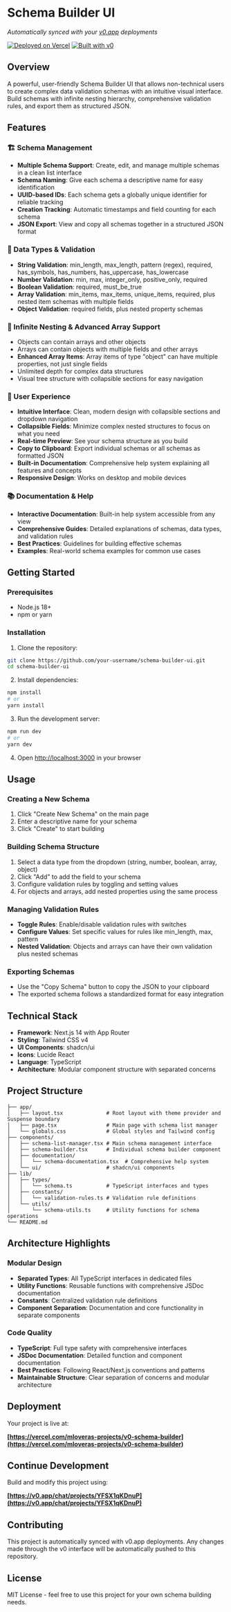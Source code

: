 # Schema Builder UI

*Automatically synced with your [v0.app](https://v0.app) deployments*

[![Deployed on Vercel](https://img.shields.io/badge/Deployed%20on-Vercel-black?style=for-the-badge&logo=vercel)](https://vercel.com/mloveras-projects/v0-schema-builder)
[![Built with v0](https://img.shields.io/badge/Built%20with-v0.app-black?style=for-the-badge)](https://v0.app/chat/projects/YFSX1qKDnuP)

## Overview

A powerful, user-friendly Schema Builder UI that allows non-technical users to create complex data validation schemas with an intuitive visual interface. Build schemas with infinite nesting hierarchy, comprehensive validation rules, and export them as structured JSON.

## Features

### 🏗️ Schema Management
- **Multiple Schema Support**: Create, edit, and manage multiple schemas in a clean list interface
- **Schema Naming**: Give each schema a descriptive name for easy identification
- **UUID-based IDs**: Each schema gets a globally unique identifier for reliable tracking
- **Creation Tracking**: Automatic timestamps and field counting for each schema
- **JSON Export**: View and copy all schemas together in a structured JSON format

### 🎯 Data Types & Validation
- **String Validation**: min_length, max_length, pattern (regex), required, has_symbols, has_numbers, has_uppercase, has_lowercase
- **Number Validation**: min, max, integer_only, positive_only, required
- **Boolean Validation**: required, must_be_true
- **Array Validation**: min_items, max_items, unique_items, required, plus nested item schemas with multiple fields
- **Object Validation**: required fields, plus nested property schemas

### 🔄 Infinite Nesting & Advanced Array Support
- Objects can contain arrays and other objects
- Arrays can contain objects with multiple fields and other arrays
- **Enhanced Array Items**: Array items of type "object" can have multiple properties, not just single fields
- Unlimited depth for complex data structures
- Visual tree structure with collapsible sections for easy navigation

### 🎨 User Experience
- **Intuitive Interface**: Clean, modern design with collapsible sections and dropdown navigation
- **Collapsible Fields**: Minimize complex nested structures to focus on what you need
- **Real-time Preview**: See your schema structure as you build
- **Copy to Clipboard**: Export individual schemas or all schemas as formatted JSON
- **Built-in Documentation**: Comprehensive help system explaining all features and concepts
- **Responsive Design**: Works on desktop and mobile devices

### 📚 Documentation & Help
- **Interactive Documentation**: Built-in help system accessible from any view
- **Comprehensive Guides**: Detailed explanations of schemas, data types, and validation rules
- **Best Practices**: Guidelines for building effective schemas
- **Examples**: Real-world schema examples for common use cases

## Getting Started

### Prerequisites
- Node.js 18+ 
- npm or yarn

### Installation

1. Clone the repository: 
```bash
git clone https://github.com/your-username/schema-builder-ui.git
cd schema-builder-ui
```

2. Install dependencies:
```bash
npm install
# or
yarn install
```

3. Run the development server:
```bash
npm run dev
# or
yarn dev
```

4. Open [http://localhost:3000](http://localhost:3000) in your browser

## Usage

### Creating a New Schema
1. Click "Create New Schema" on the main page
2. Enter a descriptive name for your schema
3. Click "Create" to start building

### Building Schema Structure
1. Select a data type from the dropdown (string, number, boolean, array, object)
2. Click "Add" to add the field to your schema
3. Configure validation rules by toggling and setting values
4. For objects and arrays, add nested properties using the same process

### Managing Validation Rules
- **Toggle Rules**: Enable/disable validation rules with switches
- **Configure Values**: Set specific values for rules like min_length, max, pattern
- **Nested Validation**: Objects and arrays can have their own validation plus nested schemas

### Exporting Schemas
- Use the "Copy Schema" button to copy the JSON to your clipboard
- The exported schema follows a standardized format for easy integration

## Technical Stack

- **Framework**: Next.js 14 with App Router
- **Styling**: Tailwind CSS v4
- **UI Components**: shadcn/ui
- **Icons**: Lucide React
- **Language**: TypeScript
- **Architecture**: Modular component structure with separated concerns

## Project Structure

```
├── app/
│   ├── layout.tsx              # Root layout with theme provider and Suspense boundary
│   ├── page.tsx                # Main page with schema list manager
│   └── globals.css             # Global styles and Tailwind config
├── components/
│   ├── schema-list-manager.tsx # Main schema management interface
│   ├── schema-builder.tsx      # Individual schema builder component
│   ├── documentation/
│   │   └── schema-documentation.tsx  # Comprehensive help system
│   └── ui/                     # shadcn/ui components
├── lib/
│   ├── types/
│   │   └── schema.ts           # TypeScript interfaces and types
│   ├── constants/
│   │   └── validation-rules.ts # Validation rule definitions
│   └── utils/
│       └── schema-utils.ts     # Utility functions for schema operations
└── README.md
```

## Architecture Highlights

### Modular Design
- **Separated Types**: All TypeScript interfaces in dedicated files
- **Utility Functions**: Reusable functions with comprehensive JSDoc documentation
- **Constants**: Centralized validation rule definitions
- **Component Separation**: Documentation and core functionality in separate components

### Code Quality
- **TypeScript**: Full type safety with comprehensive interfaces
- **JSDoc Documentation**: Detailed function and component documentation
- **Best Practices**: Following React/Next.js conventions and patterns
- **Maintainable Structure**: Clear separation of concerns and modular architecture

## Deployment

Your project is live at:

**[https://vercel.com/mloveras-projects/v0-schema-builder](https://vercel.com/mloveras-projects/v0-schema-builder)**

## Continue Development

Build and modify this project using:

**[https://v0.app/chat/projects/YFSX1qKDnuP](https://v0.app/chat/projects/YFSX1qKDnuP)**

## Contributing

This project is automatically synced with v0.app deployments. Any changes made through the v0 interface will be automatically pushed to this repository.

## License

MIT License - feel free to use this project for your own schema building needs.

